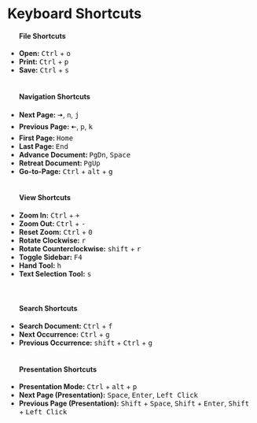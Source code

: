 # Keyboard Shortcuts

<ul>
<h4>File Shortcuts</h4>
<li>
<strong>Open:</strong> <kbd>Ctrl</kbd> + <kbd>o</kbd>
</li>
<li>
<strong>Print:</strong> <kbd>Ctrl</kbd> + <kbd>p</kbd>
</li>
<li>
<strong>Save:</strong> <kbd>Ctrl</kbd> + <kbd>s</kbd>
</li>

<br>

<h4>Navigation Shortcuts</h4>
<li>
<strong>Next Page: </strong><kbd>🠆</kbd>, <kbd>n</kbd>, <kbd>j</kbd>
</li>
<li>
<strong>Previous Page: </strong><kbd>🠄</kbd>, <kbd>p</kbd>, <kbd>k</kbd>
</li>
<li>
<strong>First Page: </strong><kbd>Home</kbd>
</li>
<li>
<strong>Last Page: </strong><kbd>End</kbd>
</li>
<li>
<strong>Advance Document: </strong><kbd>PgDn</kbd>, <kbd>Space</kbd>
</li>
<li>
<strong>Retreat Document: </strong><kbd>PgUp</kbd>
</li>
<li>
<strong>Go-to-Page:</strong> <kbd>Ctrl</kbd> + <kbd>alt</kbd> + <kbd>g</kbd>
</li>
<br>

<h4>View Shortcuts</h4>
<li>
<strong>Zoom In:</strong> <kbd>Ctrl</kbd> + <kbd>+</kbd>
</li>
<li>
<strong>Zoom Out:</strong> <kbd>Ctrl</kbd> + <kbd>-</kbd>
</li>
<li>
<strong>Reset Zoom:</strong> <kbd>Ctrl</kbd> + <kbd>0</kbd>
</li>
<li>
<strong>Rotate Clockwise:</strong> <kbd>r</kbd>
</li>
<li>
<strong>Rotate Counterclockwise:</strong> <kbd>shift</kbd> + <kbd>r</kbd>
</li>
<li>
<strong>Toggle Sidebar:</strong> <kbd>F4</kbd>
</li>
<li>
<strong>Hand Tool:</strong> <kbd>h</kbd>
</li>
<li>
<strong>Text Selection Tool:</strong> <kbd>s</kbd>
</li>

<br>

<br>
<h4>Search Shortcuts</h4>
<li>
<strong>Search Document:</strong> <kbd>Ctrl</kbd> + <kbd>f</kbd>
</li>
<li>
<strong>Next Occurrence:</strong> <kbd>Ctrl</kbd> + <kbd>g</kbd>
</li>
<li>
<strong>Previous Occurrence:</strong> <kbd>shift</kbd> + <kbd>Ctrl</kbd> + <kbd>g</kbd>
</li>

<br>
<h4>Presentation Shortcuts</h4>
<li>
<strong>Presentation Mode:</strong> <kbd>Ctrl</kbd> + <kbd>alt</kbd> + <kbd>p</kbd>
</li>
<li>
<strong>Next Page (Presentation):</strong> <kbd>Space</kbd>, <kbd>Enter</kbd>, <kbd>Left Click</kbd>
</li>
<li>
<strong>Previous Page (Presentation):</strong> <kbd>Shift</kbd> + <kbd>Space</kbd>, <kbd>Shift</kbd> + <kbd>Enter</kbd>, <kbd>Shift</kbd> + <kbd>Left Click</kbd>
</li>
</ul>